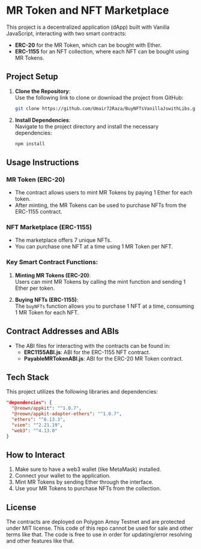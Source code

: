 
# MR Token and NFT Marketplace

This project is a decentralized application (dApp) built with Vanilla JavaScript, interacting with two smart contracts:
- **ERC-20** for the MR Token, which can be bought with Ether.
- **ERC-1155** for an NFT collection, where each NFT can be bought using MR Tokens.

## Project Setup

1. **Clone the Repository**:  
   Use the following link to clone or download the project from GitHub:
   ```bash
   git clone https://github.com/Umair72Raza/BuyNFTsVanillaJswithLibs.git
   ```

2. **Install Dependencies**:  
   Navigate to the project directory and install the necessary dependencies:
   ```bash
   npm install
   ```

## Usage Instructions

### MR Token (ERC-20)
- The contract allows users to mint MR Tokens by paying 1 Ether for each token.
- After minting, the MR Tokens can be used to purchase NFTs from the ERC-1155 contract.

### NFT Marketplace (ERC-1155)
- The marketplace offers 7 unique NFTs.
- You can purchase one NFT at a time using 1 MR Token per NFT.

### Key Smart Contract Functions:
1. **Minting MR Tokens (ERC-20)**:  
   Users can mint MR Tokens by calling the mint function and sending 1 Ether per token.

2. **Buying NFTs (ERC-1155)**:  
   The `buyNFTs` function allows you to purchase 1 NFT at a time, consuming 1 MR Token for each NFT.

## Contract Addresses and ABIs

- The ABI files for interacting with the contracts can be found in:
  - **ERC1155ABI.js**: ABI for the ERC-1155 NFT contract.
  - **PayableMRTokenABI.js**: ABI for the ERC-20 MR Token contract.

## Tech Stack

This project utilizes the following libraries and dependencies:

```json
"dependencies": {
  "@reown/appkit": "^1.0.7",
  "@reown/appkit-adapter-ethers": "^1.0.7",
  "ethers": "^6.13.3",
  "viem": "^2.21.19",
  "web3": "^4.13.0"
}
```

## How to Interact

1. Make sure to have a web3 wallet (like MetaMask) installed.
2. Connect your wallet to the application.
3. Mint MR Tokens by sending Ether through the interface.
4. Use your MR Tokens to purchase NFTs from the collection.

## License

The contracts are deployed on Polygon Amoy Testnet and are protected under MIT license. This code of this repo cannot be used for sale and other terms like that. 
The code is free to use in order for updating/error resolving and other features like that. 
